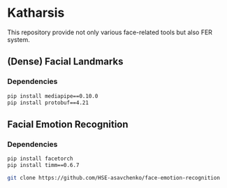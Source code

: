 # Katharsis

This repository provide not only various face-related tools but also FER system.


(Dense) Facial Landmarks
---
### Dependencies
```bash
pip install mediapipe==0.10.0
pip install protobuf==4.21
```

Facial Emotion Recognition
---
### Dependencies
```bash
pip install facetorch
pip install timm==0.6.7
```

```bash
git clone https://github.com/HSE-asavchenko/face-emotion-recognition
```
